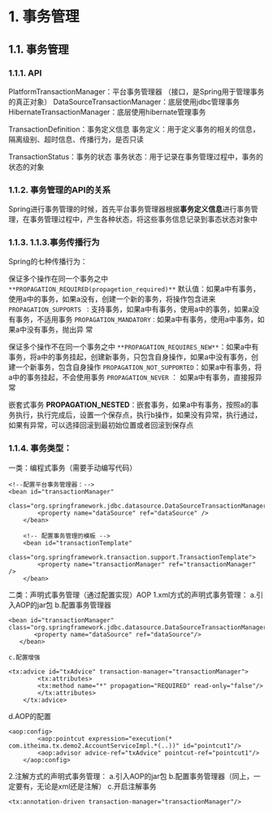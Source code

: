 # 1. 事务管理

## 1.1. 事务管理 
### 1.1.1. API
 PlatformTransactionManager：平台事务管理器
（接口，是Spring用于管理事务的真正对象）
DataSourceTransactionManager：底层使用jdbc管理事务
HibernateTransactionManager：底层使用hibernate管理事务

TransactionDefinition：事务定义信息
事务定义：用于定义事务的相关的信息，隔离级别、超时信息、传播行为，是否只读

 TransactionStatus：事务的状态
事务状态：用于记录在事务管理过程中，事务的状态的对象
### 1.1.2. 事务管理的API的关系
Spring进行事务管理的时候，首先平台事务管理器根据**事务定义信息**进行事务管理，在事务管理过程中，产生各种状态，将这些事务信息记录到事态状态对象中
### 1.1.3. 1.1.3.事务传播行为
Spring的七种传播行为：

保证多个操作在同一个事务之中
`**PROPAGATION_REQUIRED(propagetion_required)**` 默认值：如果a中有事务，使用a中的事务，如果a没有，创建一个新的事务，将操作包含进来
`PROPAGATION_SUPPORTS ：`支持事务，如果a中有事务，使用a中的事务，如果a没有事务，不适用事务
`PROPAGATION_MANDATORY：`如果a中有事务，使用a中事务，如果a中没有事务，抛出异 常

保证多个操作不在同一个事务之中
`**PROPAGATION_REQUIRES_NEW**`：如果a中有事务，将a中的事务挂起，创建新事务，只包含自身操作，如果a中没有事务，创建一个新事务，包含自身操作
`PROPAGATION_NOT_SUPPORTED`：如果a中有事务，将a中的事务挂起，不会使用事务
`PROPAGATION_NEVER`  ： 如果a中有事务，直接报异常

嵌套式事务
**PROPAGATION_NESTED**：嵌套事务，如果a中有事务，按照a的事务执行，执行完成后，设置一个保存点，执行b操作，如果没有异常，执行通过，如果有异常，可以选择回滚到最初始位置或者回滚到保存点
### 1.1.4. 事务类型：
一类：编程式事务（需要手动编写代码）

```
<!--配置平台事务管理器：-->
<bean id="transactionManager"
		class="org.springframework.jdbc.datasource.DataSourceTransactionManager">
		<property name="dataSource" ref="dataSource" />
	</bean>

	<!-- 配置事务管理的模板 -->
	<bean id="transactionTemplate"
		class="org.springframework.transaction.support.TransactionTemplate">
		<property name="transactionManager" ref="transactionManager" />
	</bean>

```

二类：声明式事务管理（通过配置实现）AOP
 1.xml方式的声明式事务管理：
 a.引入AOP的jar包
 b.配置事务管理器
 ```
 <bean id="transactionManager" class="org.springframework.jdbc.datasource.DataSourceTransactionManager">
		<property name="dataSource" ref="dataSource"/>
	</bean>

 ```
 
 	c.配置增强
 	
```
<tx:advice id="txAdvice" transaction-manager="transactionManager">
		<tx:attributes>
		<tx:method name="*" propagation="REQUIRED" read-only="false"/>
		</tx:attributes>
	</tx:advice>
```
d.AOP的配置
```
<aop:config>
		<aop:pointcut expression="execution(* com.itheima.tx.demo2.AccountServiceImpl.*(..))" id="pointcut1"/>
		<aop:advisor advice-ref="txAdvice" pointcut-ref="pointcut1"/>
	</aop:config>
```

 2.注解方式的声明式事务管理：
 a.引入AOP的jar包
 b.配置事务管理器（同上，一定要有，无论是xml还是注解）
 c.开启注解事务
 ```
 <tx:annotation-driven transaction-manager="transactionManager"/>
 ```